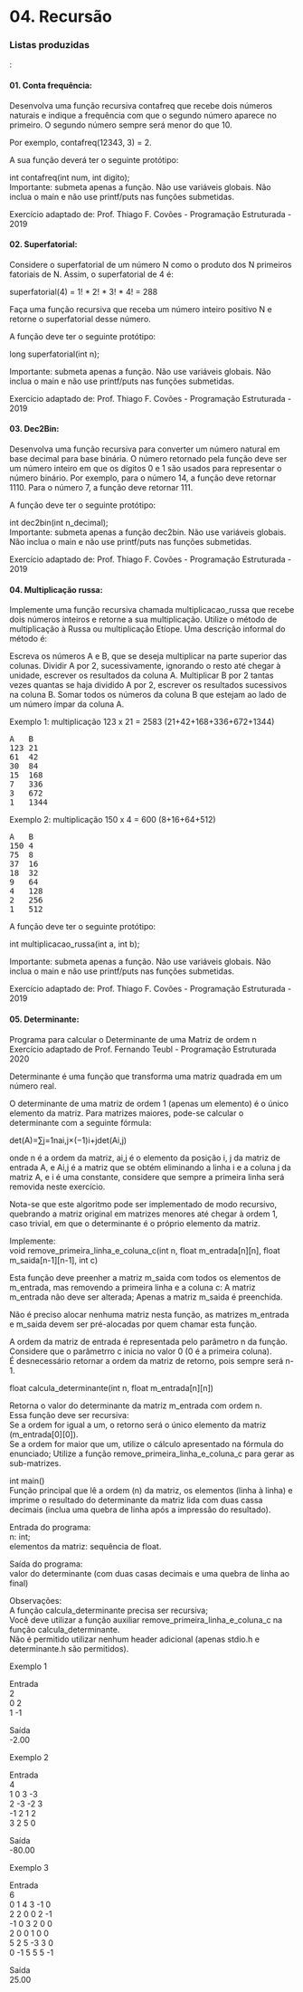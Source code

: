 <h1>04. Recursão</h1>
<h3>Listas produzidas</h3>:

<h4>01. Conta frequência:</h4>
Desenvolva uma função recursiva contafreq que recebe dois números naturais e indique a frequência com que o segundo número aparece no primeiro. O segundo número sempre será menor do que 10.
<p>
Por exemplo, contafreq(12343, 3) = 2.
<p>
A sua função deverá ter o seguinte protótipo:
<p>
int contafreq(int num, int digito);<br>
Importante: submeta apenas a função. Não use variáveis globais. Não inclua o main e não use printf/puts nas funções submetidas.
<p>
Exercício adaptado de: Prof. Thiago F. Covões - Programação Estruturada - 2019

<h4>02. Superfatorial:</h4>  
<p> 
Considere o superfatorial de um número N como o produto dos N primeiros fatoriais de N. Assim, o superfatorial de 4 é:
<p>
superfatorial(4) = 1! * 2! * 3! * 4! = 288
<p>
Faça uma função recursiva que receba um número inteiro positivo N e retorne o superfatorial desse número.
<p>
A função deve ter o seguinte protótipo:
<p>
long superfatorial(int n);
<p>
Importante: submeta apenas a função. Não use variáveis globais. Não inclua o main e não use printf/puts nas funções submetidas.
<p>
Exercício adaptado de: Prof. Thiago F. Covões - Programação Estruturada - 2019

<h4>03. Dec2Bin:</h4>    
Desenvolva uma função recursiva para converter um número natural em base decimal para base binária. O número retornado pela função deve ser um número inteiro em que os dígitos 0 e 1 são usados para representar o número binário. Por exemplo, para o número 14, a função deve retornar 1110. Para o número 7, a função deve retornar 111.
<p>
A função deve ter o seguinte protótipo:
<p>
int dec2bin(int n_decimal);<br>
Importante: submeta apenas a função dec2bin. Não use variáveis globais. Não inclua o main e não use printf/puts nas funções submetidas.
<p>
Exercício adaptado de: Prof. Thiago F. Covões - Programação Estruturada - 2019
  
<h4>04. Multiplicação russa:</h4>      
Implemente uma função recursiva chamada multiplicacao_russa que recebe dois números inteiros e retorne a sua multiplicação. Utilize o método de multiplicação à Russa ou multiplicação Etíope. Uma descrição informal do método é:
<p>
Escreva os números A e B, que se deseja multiplicar na parte superior das colunas.
Dividir A por 2, sucessivamente, ignorando o resto até chegar à unidade, escrever os resultados da coluna A.
Multiplicar B por 2 tantas vezes quantas se haja dividido A por 2, escrever os resultados sucessivos na coluna B.
Somar todos os números da coluna B que estejam ao lado de um número ímpar da coluna A.
<p>
Exemplo 1: multiplicação 123 x 21 = 2583 (21+42+168+336+672+1344)
<pre>
A	B
123	21
61	42
30	84
15	168
7	336
3	672
1	1344
</pre>
<p>  
Exemplo 2: multiplicação 150 x 4 = 600 (8+16+64+512)
<pre>
A	B
150	4
75	8
37	16
18	32
9	64
4	128
2	256
1	512
</pre>
A função deve ter o seguinte protótipo:
<p>
int multiplicacao_russa(int a, int b);
<p>
Importante: submeta apenas a função. Não use variáveis globais. Não inclua o main e não use printf/puts nas funções submetidas.
<p>
Exercício adaptado de: Prof. Thiago F. Covões - Programação Estruturada - 2019
  
  
<h4>05. Determinante:</h4>
Programa para calcular o Determinante de uma Matriz de ordem n<br>
Exercício adaptado de Prof. Fernando Teubl - Programação Estruturada 2020
<p>
Determinante é uma função que transforma uma matriz quadrada em um número real.
<p>
O determinante de uma matriz de ordem 1 (apenas um elemento) é o único elemento da matriz.
Para matrizes maiores, pode-se calcular o determinante com a seguinte fórmula:
<p>
det(A)=∑j=1nai,j×(−1)i+jdet(Ai,j)
<p>
onde n é a ordem da matriz, ai,j é o elemento da posição i, j da matriz de entrada A, e Ai,j é a matriz que se obtém eliminando a linha i e a coluna j da matriz A, e i é uma constante, considere que sempre a primeira linha será removida neste exercício.
<p>
Nota-se que este algoritmo pode ser implementado de modo recursivo, quebrando a matriz original em matrizes menores até chegar à ordem 1, caso trivial, em que o determinante é o próprio elemento da matriz.
<p>
Implemente:<br>
void remove_primeira_linha_e_coluna_c(int n, float m_entrada[n][n], float m_saida[n-1][n-1], int c)
<p>
  Esta função deve preenher a matriz m_saida com todos os elementos de m_entrada, mas removendo a primeira linha e a coluna c:
A matriz m_entrada não deve ser alterada; Apenas a matriz m_saida é preenchida.
<p>
  Não é preciso alocar nenhuma matriz nesta função, as matrizes m_entrada e m_saida devem ser pré-alocadas por quem chamar esta função.
<p>
  A ordem da matriz de entrada é representada pelo parâmetro n da função.<br>
Considere que o parâmetrro c inicia no valor 0 (0 é a primeira coluna).<br>
É desnecessário retornar a ordem da matriz de retorno, pois sempre será n-1.
<p>
float calcula_determinante(int n, float m_entrada[n][n])
  <p>
Retorna o valor do determinante da matriz m_entrada com ordem n.<br>
Essa função deve ser recursiva:<br>
Se a ordem for igual a um, o retorno será o único elemento da matriz (m_entrada[0][0]).<br>
Se a ordem for maior que um, utilize o cálculo apresentado na fórmula do enunciado; Utilize a função remove_primeira_linha_e_coluna_c para gerar as sub-matrizes.
<p>
int main()<br>
Função principal que lê a ordem (n) da matriz, os elementos (linha à linha) e imprime o resultado do determinante da matriz lida com duas cassa decimais (inclua uma quebra de linha após a impressão do resultado).

<p>
Entrada do programa:<br>
n: int;<br>
elementos da matriz: sequência de float.
<p>
    Saída do programa:<br>
valor do determinante (com duas casas decimais e uma quebra de linha ao final)
<p>
Observações:<br>
A função calcula_determinante precisa ser recursiva;<br>
Você deve utilizar a função auxiliar remove_primeira_linha_e_coluna_c na função calcula_determinante.<br>
Não é permitido utilizar nenhum header adicional (apenas stdio.h e determinante.h são permitidos).
<p>
Exemplo 1
  <p>
Entrada<br>
2<br>
0 2<br>
1 -1
<p>
Saída<br>
-2.00
<p>
Exemplo 2
<p>
Entrada<br>
4<br>
1 0 3 -3<br>
2 -3 -2 3<br>
-1 2 1 2<br>
3 2 5 0
<p>
Saída<br>
-80.00
<p>
  Exemplo 3
  <p>
Entrada<br>
6<br>
0 1 4 3 -1 0<br>
2 2 0 0 2 -1<br>
-1 0 3 2 0 0<br>
2 0 0 1 0 0<br>
5 2 5 -3 3 0<br>
0 -1 5 5 5 -1
<p>
    Saída<br>
25.00
